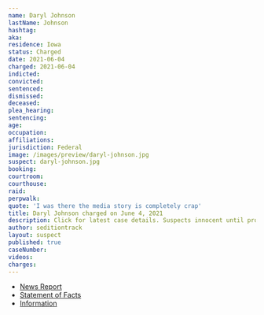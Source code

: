 ```yaml
---
name: Daryl Johnson
lastName: Johnson
hashtag:
aka:
residence: Iowa
status: Charged
date: 2021-06-04
charged: 2021-06-04
indicted:
convicted:
sentenced:
dismissed:
deceased:
plea_hearing:
sentencing:
age:
occupation:
affiliations:
jurisdiction: Federal
image: /images/preview/daryl-johnson.jpg
suspect: daryl-johnson.jpg
booking:
courtroom:
courthouse:
raid:
perpwalk:
quote: 'I was there the media story is completely crap'
title: Daryl Johnson charged on June 4, 2021
description: Click for latest case details. Suspects innocent until proven guilty.
author: seditiontrack
layout: suspect
published: true
caseNumber:
videos:
charges:
---
```

- [News Report](https://globegazette.com/community/mcpress/news/st-ansgar-man-and-his-son-arrested-for-alleged-involvement-in-january-u-s-capitol/article_b933ccd3-4b4f-5133-b737-78c3c0886510.html)
- [Statement of Facts](https://www.justice.gov/usao-dc/case-multi-defendant/file/1403436/download)
- [Information](https://extremism.gwu.edu/sites/g/files/zaxdzs2191/f/Daryl%20and%20Daniel%20Johnson%20Information.pdf)
